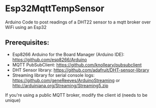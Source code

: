 # Esp32MqttTempSensor
Arduino Code to post readings of a DHT22 sensor to a mqtt broker over WiFi using an Esp32

## Prerequisites:
- Esp8266 Arduino for the Board Manager (Arduino IDE): https://github.com/esp8266/Arduino
- MQTT PubSubClient: https://github.com/knolleary/pubsubclient
- DHT Sensor library: https://github.com/adafruit/DHT-sensor-library
- Streaming library for serial console logs: https://github.com/geneReeves/ArduinoStreaming or http://arduiniana.org/Streaming/Streaming5.zip

If you're using a public MQTT broker, modify the client id (needs to be unique)
